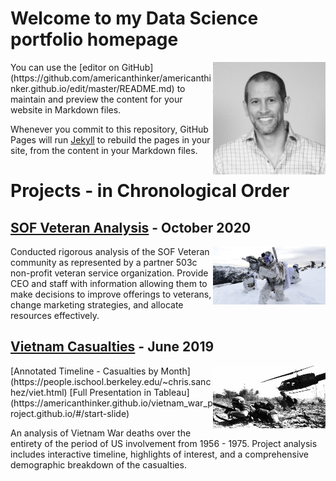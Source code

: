 # Welcome to my Data Science portfolio homepage
  

<p align="right">
  <img align="right" src="/images/Profile_pic.jpg" width="180" title="Profile">
</p> 
You can use the [editor on GitHub](https://github.com/americanthinker/americanthinker.github.io/edit/master/README.md) to maintain and preview the content for your website in Markdown files.

Whenever you commit to this repository, GitHub Pages will run [Jekyll](https://jekyllrb.com/) to rebuild the pages in your site, from the content in your Markdown files.

# Projects - in Chronological Order  

## [SOF Veteran Analysis](https://github.com/americanthinker/SOF_Veteran_Analysis) - October 2020
<p align="right">
  <img align="right" src="/images/NavySEALs.png" width="180" title="Profile">
</p> 
Conducted rigorous analysis of the SOF Veteran community as represented by a partner 503c non-profit veteran service organization. Provide CEO and staff with information allowing them to make decisions to improve offerings to veterans, change marketing strategies, and allocate resources effectively.  
<br />

## [Vietnam Casualties](https://people.ischool.berkeley.edu/~chris.sanchez/viet.html) - June 2019
<p align="right">
  <img align="right" src="/images/ia_drang.png" height="100" width="180" title="Profile">
</p> 
[Annotated Timeline - Casualties by Month](https://people.ischool.berkeley.edu/~chris.sanchez/viet.html)  
[Full Presentation in Tableau](https://americanthinker.github.io/vietnam_war_project.github.io/#/start-slide)

An analysis of Vietnam War deaths over the entirety of the period of US involvement from 1956 - 1975.  Project analysis includes interactive timeline, highlights of interest, and a comprehensive demographic breakdown of the casualties. 
<br />
<br />
<br />
<br />

